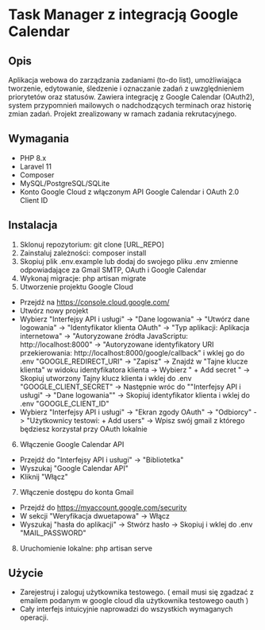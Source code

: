 # Task Manager z integracją Google Calendar

## Opis
Aplikacja webowa do zarządzania zadaniami (to-do list), umożliwiająca tworzenie, edytowanie, śledzenie i oznaczanie zadań z uwzględnieniem priorytetów oraz statusów. Zawiera integrację z Google Calendar (OAuth2), system przypomnień mailowych o nadchodzących terminach oraz historię zmian zadań.
Projekt zrealizowany w ramach zadania rekrutacyjnego.

## Wymagania
- PHP 8.x
- Laravel 11
- Composer
- MySQL/PostgreSQL/SQLite
- Konto Google Cloud z włączonym API Google Calendar i OAuth 2.0 Client ID

## Instalacja

1. Sklonuj repozytorium: git clone [URL_REPO]
2. Zainstaluj zależności: composer install
3. Skopiuj plik .env.example lub dodaj do swojego pliku .env zmienne odpowiadające za Gmail SMTP, OAuth i Google Calendar
4. Wykonaj migracje: php artisan migrate
5. Utworzenie projektu Google Cloud
- Przejdź na https://console.cloud.google.com/
- Utwórz nowy projekt
- Wybierz "Interfejsy API i usługi" -> "Dane logowania" -> "Utwórz dane logowania" -> "Identyfikator klienta OAuth" -> "Typ aplikacji: Aplikacja internetowa" 
-> "Autoryzowane źródła JavaScriptu: http://localhost:8000" -> "Autoryzowane identyfikatory URI przekierowania: http://localhost:8000/google/callback" i wklej go do .env "GOOGLE_REDIRECT_URI" -> "Zapisz"
-> Znajdź w "Tajne klucze klienta" w widoku identyfikatora klienta -> Wybierz " + Add secret " -> Skopiuj utworzony Tajny klucz klienta i wklej do .env "GOOGLE_CLIENT_SECRET"
-> Następnie wróc do ""Interfejsy API i usługi" -> "Dane logowania"" -> Skopiuj identyfikator klienta i wklej do .env "GOOGLE_CLIENT_ID"
- Wybierz "Interfejsy API i usługi" -> "Ekran zgody OAuth" -> "Odbiorcy" -> "Użytkownicy testowi: + Add users" -> Wpisz swój gmail z którego będziesz korzystał przy OAuth lokalnie
6. Włączenie Google Calendar API
- Przejdź do "Interfejsy API i usługi" -> "Bibliotetka"
- Wyszukaj "Google Calendar API"
- Kliknij "Włącz"
7. Włączenie dostępu do konta Gmail
- Przejdź do https://myaccount.google.com/security
- W sekcji "Weryfikacja dwuetapowa" → Włącz
- Wyszukaj "hasła do aplikacji" -> Stwórz hasło -> Skopiuj i wklej do .env "MAIL_PASSWORD"
8. Uruchomienie lokalne: php artisan serve

## Użycie

- Zarejestruj i zaloguj użytkownika testowego. ( email musi się zgadzać z emailem podanym w google cloud dla użytkownika testowego oauth )
- Cały interfejs intuicyjnie naprowadzi do wszystkich wymaganych operacji.
